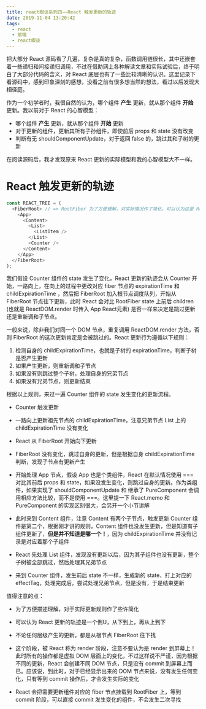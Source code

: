 ```yaml
---
title: react暇谈系列四——React 触发更新的轨迹
date: 2019-11-04 13:20:42
tags:
  - react
  - 前端
  - react暇谈
---
```


把大部分 React 源码看了几遍，复杂是真的复杂，函数调用链很长，其中还嵌套着一些递归和间接递归调用，不过在借助网上各种解读文章和实际试验后，终于明白了大部分代码的含义，对 React 底层也有了一些比较清晰的认识。这里记录下看源码中，感到印象深刻的感想，没看之前有很多想当然的想法，看过以后发现大相径庭。

作为一个初学者时，我很自然的认为，哪个组件 **产生** 更新，就从那个组件 **开始** 更新。我以前对于 React 的心智模型：

- 哪个组件 **产生** 更新，就从那个组件 **开始** 更新
- 对于更新的组件，更新其所有子孙组件，即使前后 props 和 state 没有改变
- 判断有无 shouldComponentUpdate，对于返回 false 的，跳过其和子树的更新

在阅读源码后，我才发现原来 React 更新的实际模型和我的心智模型大不一样。

# React 触发更新的轨迹

```javascript
const REACT_TREE = (
  <FiberRoot> // => RootFiber 为了方便理解，对实际情况作了简化，可以认为这是 React 使用一个内部组件，用于一些特殊行为
    <App>
      <Content>
        <List>
          <ListItem />
        </List>
        <Counter />
      </Content>
    </App>
  </FiberRoot>
);
```
我们假设 Counter 组件的 state 发生了变化，React 更新的轨迹会从 Counter 开始，一路向上，在向上的过程中更改对应 fiber 节点的 expirationTime 和 childExpirationTime ，然后把 FiberRoot 加入根节点调度队列，开始从 FiberRoot 节点往下更新，此时 React 会对比 RootFiber state 上前后 children (也就是 ReactDOM.render 时传入 App React元素) 是否一样来决定是跳过更新还是重新调和子节点。

一般来说，除非我们对同一个 DOM 节点，重复调用 ReactDOM.render 方法，否则 FiberRoot 的这次更新肯定是会被跳过的。React 更新行为遵循以下规则：

1. 检测自身的 childExpirationTime，也就是子树的 expirationTime，判断子树是否产生更新
2. 如果产生更新，则重新调和子节点
3. 如果没有则跳过整个子树，处理自身的兄弟节点
4. 如果没有兄弟节点，则更新结束

根据以上规则，来过一遍 Counter 组件的 state 发生变化的更新流程。

- Counter 触发更新

- 一路向上更新祖先节点的 childExpirationTime，注意兄弟节点 List 上的 childExpirationTime 没有变化

- React 从 FiberRoot 开始向下更新

- FiberRoot 没有变化，跳过自身的更新，但是根据自身 childExpirationTime 判断，发现子节点有更新产生

- 开始处理 App 节点，假设 App 也是个类组件，React 在默认情况使用 === 对比其前后 props 和 state，如果没发生变化，则跳过自身的更新。作为类组件，如果实现了 shouldComponentUpdate 和 继承了 PureComponent 会调用相应方法比较，而不是使用 ===。这里提一下 React.memo 和 PureComponent 的实现区别很大，会另开一个小节讲解

- 此时来到 Content 组件，注意 Content 有两个子节点，触发更新 Counter 组件是第二个，根据刚才讲的规则，Content 组件也没发生更新，但是知道有子组件更新了，**但是并不知道是哪一个！**，因为 childExpirationTime 并没有记录是对应着那个子组件

- React 先处理 List 组件，发现没有更新以后，因为其子组件也没有更新，整个子树被全部跳过，然后处理其兄弟节点

- 来到 Counter 组件，发生前后 state 不一样，生成新的 state，打上对应的 effectTag，处理完成后，尝试处理兄弟节点，但是没有，于是结束更新

值得注意的点：

- 为了方便描述理解，对于实际更新规则作了些许简化

- 可以认为 React 更新的轨迹是一个倒U，从下到上，再从上到下

- 不论任何层级产生的更新，都是从根节点 FiberRoot 往下找

- 这个阶段，被 React 称为 render 阶段，注意不要认为是 render 到屏幕上！此时所有的操作都是虚拟 DOM 层面上的变化，不过这样说不严谨，因为根据不同的更新，React 会创建不同 DOM 节点，只是没有 commit 到屏幕上而已。应该说，到此时，对于已经显示出来的 DOM 节点来说，没有发生任何变化，只有等到 commit 操作后，才会发生实际的变化

- React 会把需要更新组件对应的 fiber 节点挂载到 RootFiber 上，等到 commit 阶段，可以直接 commit 发生变化的组件，不会发生二次寻找

